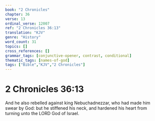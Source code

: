```yaml
---
book: "2 Chronicles"
chapter: 36
verse: 13
ordinal_verse: 12007
ref: "2 Chronicles 36:13"
translation: "KJV"
genre: "History"
word_count: 31
topics: []
cross_references: []
grammar_tags: [conjunctive-opener, contrast, conditional]
thematic_tags: [names-of-god]
tags: ["Bible","KJV","2 Chronicles"]
---
```


# 2 Chronicles 36:13

And he also rebelled against king Nebuchadnezzar, who had made him swear by God: but he stiffened his neck, and hardened his heart from turning unto the LORD God of Israel.
